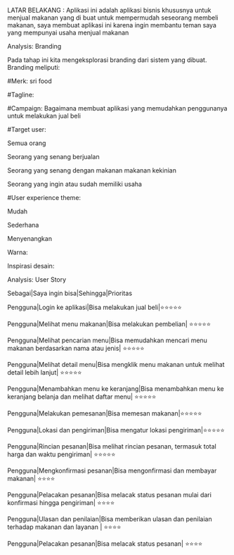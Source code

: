 LATAR BELAKANG : Aplikasi ini adalah aplikasi bisnis khususnya untuk menjual makanan yang di buat untuk mempermudah seseorang membeli makanan, saya membuat aplikasi ini karena ingin membantu teman saya yang mempunyai usaha menjual makanan


Analysis: Branding


Pada tahap ini kita mengeksplorasi branding dari sistem yang dibuat. Branding meliputi:


#Merk: sri food


#Tagline: 


#Campaign: Bagaimana membuat aplikasi yang memudahkan penggunanya untuk melakukan jual beli


#Target user:


Semua orang


Seorang yang senang berjualan


Seorang yang senang dengan makanan makanan kekinian 


Seorang yang ingin atau sudah memiliki usaha

#User experience theme:


Mudah


Sederhana


Menyenangkan


Warna: 


Inspirasi desain:

Analysis: User Story


Sebagai|Saya ingin bisa|Sehingga|Prioritas


Pengguna|Login ke aplikasi|Bisa melakukan jual beli|⭐⭐⭐⭐⭐


Pengguna|Melihat menu makanan|Bisa melakukan pembelian|	⭐⭐⭐⭐⭐


Pengguna|Melihat pencarian menu|Bisa memudahkan mencari menu makanan berdasarkan nama atau jenis|	⭐⭐⭐⭐⭐


Pengguna|Melihat detail menu|Bisa mengklik menu makanan untuk melihat detail lebih lanjut|	⭐⭐⭐⭐⭐


Pengguna|Menambahkan menu ke keranjang|Bisa menambahkan menu ke keranjang belanja dan melihat daftar menu|	⭐⭐⭐⭐⭐


Pengguna|Melakukan pemesanan|Bisa memesan makanan|⭐⭐⭐⭐⭐


Pengguna|Lokasi dan pengiriman|Bisa mengatur lokasi pengiriman|⭐⭐⭐⭐⭐


Pengguna|Rincian pesanan|Bisa melihat rincian pesanan, termasuk total harga dan waktu pengiriman|	⭐⭐⭐⭐⭐


Pengguna|Mengkonfirmasi pesanan|Bisa mengonfirmasi dan membayar makanan|	⭐⭐⭐⭐


Pengguna|Pelacakan pesanan|Bisa melacak status pesanan mulai dari konfirmasi hingga pengiriman|	⭐⭐⭐⭐


Pengguna|Ulasan dan penilaian|Bisa memberikan ulasan dan penilaian terhadap makanan dan layanan |	⭐⭐⭐⭐


Pengguna|Pelacakan pesanan|Bisa melacak status pesanan|	⭐⭐⭐⭐





